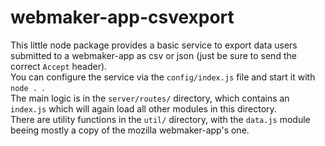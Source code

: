 webmaker-app-csvexport
======================

This little node package provides a basic service to export data
users submitted to a webmaker-app as csv or json (just be sure to send the correct `Accept` header).  
You can configure the service via the `config/index.js` file and start it with `node . `.  
The main logic is in the `server/routes/` directory, which contains an `index.js`
which will again load all other modules in this directory.  
There are utility functions in the `util/` directory,
with the `data.js` module beeing mostly a copy of the mozilla webmaker-app's one.
